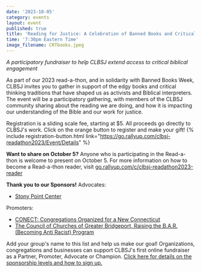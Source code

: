 ```yaml
---
date: '2023-10-05'
category: events
layout: event
published: true
title: 'Reading for Justice: A Celebration of Banned Books and Critical Thinking'
time: '7:30pm Eastern Time'
image_filename: CRTbooks.jpeg
---
```

_A participatory fundraiser to help CLBSJ extend access to critical biblical engagement_

As part of our 2023 read-a-thon, and in solidarity with Banned Books Week, CLBSJ invites you to gather in support of the edgy books and critical thinking traditions that have shaped us as activists and Biblical interpreters. The event will be a participatory gathering, with members of the CLBSJ community sharing about the reading we are doing, and how it is impacting our understanding of the Bible and our work for justice. 

Registration is a sliding scale fee, starting at $5. All proceeds go directly to CLBSJ's work. Click on the orange button to register and make your gift!
{% include registration-button.html link="https://go.rallyup.com/clbsj-readathon2023/Event/Details" %}

**Want to share on October 5?** Anyone who is participating in the Read-a-thon is welcome to present on October 5. For more information on how to become a Read-a-thon reader, visit [go.rallyup.com/c/clbsj-readathon2023-reader](https://go.rallyup.com/c/clbsj-readathon2023-reader)

**Thank you to our Sponsors!**
Advocates: 
- [Stony Point Center](https://stonypointcenter.org/)

Promoters: 
- [CONECT: Congregations Organized for a New Connecticut](https://weconect.org/)
- [The Council of Churches of Greater Bridgeport, Raising the B.A.R. (Becoming Anti Racist) Program](https://www.ccgb.org/rtb )

Add your group's name to this list and help us make our goal! Organizations, congregations and businesses can support CLBSJ's first online fundraiser as a Partner, Promoter, Advocate or Champion. [Click here for details on the sponsorship levels and how to sign up.](https://clbsj.org/assets/Oct5-Fundraiser-SponsorshipOptions.pdf)